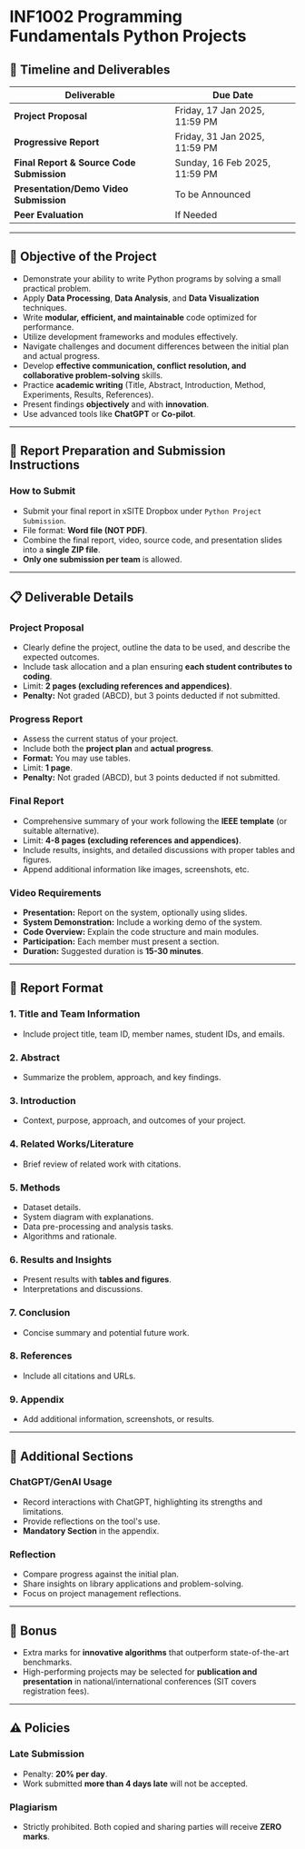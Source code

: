 # INF1002 Programming Fundamentals Python Projects

## 📅 Timeline and Deliverables
| Deliverable                  | Due Date                      |
|------------------------------|-------------------------------|
| **Project Proposal**         | Friday, 17 Jan 2025, 11:59 PM |
| **Progressive Report**       | Friday, 31 Jan 2025, 11:59 PM |
| **Final Report & Source Code Submission** | Sunday, 16 Feb 2025, 11:59 PM |
| **Presentation/Demo Video Submission** | To be Announced             |
| **Peer Evaluation**          | If Needed                    |

---

## 🎯 Objective of the Project
- Demonstrate your ability to write Python programs by solving a small practical problem.
- Apply **Data Processing**, **Data Analysis**, and **Data Visualization** techniques.
- Write **modular, efficient, and maintainable** code optimized for performance.
- Utilize development frameworks and modules effectively.
- Navigate challenges and document differences between the initial plan and actual progress.
- Develop **effective communication, conflict resolution, and collaborative problem-solving** skills.
- Practice **academic writing** (Title, Abstract, Introduction, Method, Experiments, Results, References).
- Present findings **objectively** and with **innovation**.
- Use advanced tools like **ChatGPT** or **Co-pilot**.

---

## 📜 Report Preparation and Submission Instructions
### How to Submit
- Submit your final report in xSITE Dropbox under `Python Project Submission`.
- File format: **Word file (NOT PDF)**.
- Combine the final report, video, source code, and presentation slides into a **single ZIP file**.
- **Only one submission per team** is allowed.

---

## 📋 Deliverable Details

### **Project Proposal**
- Clearly define the project, outline the data to be used, and describe the expected outcomes.
- Include task allocation and a plan ensuring **each student contributes to coding**.
- Limit: **2 pages (excluding references and appendices)**.
- **Penalty:** Not graded (ABCD), but 3 points deducted if not submitted.

### **Progress Report**
- Assess the current status of your project.
- Include both the **project plan** and **actual progress**.
- **Format:** You may use tables.
- Limit: **1 page**.
- **Penalty:** Not graded (ABCD), but 3 points deducted if not submitted.

### **Final Report**
- Comprehensive summary of your work following the **IEEE template** (or suitable alternative).
- Limit: **4-8 pages (excluding references and appendices)**.
- Include results, insights, and detailed discussions with proper tables and figures.
- Append additional information like images, screenshots, etc.

### **Video Requirements**
- **Presentation:** Report on the system, optionally using slides.
- **System Demonstration:** Include a working demo of the system.
- **Code Overview:** Explain the code structure and main modules.
- **Participation:** Each member must present a section.
- **Duration:** Suggested duration is **15-30 minutes**.

---

## 📘 Report Format

### 1. **Title and Team Information**
   - Include project title, team ID, member names, student IDs, and emails.

### 2. **Abstract**
   - Summarize the problem, approach, and key findings.

### 3. **Introduction**
   - Context, purpose, approach, and outcomes of your project.

### 4. **Related Works/Literature**
   - Brief review of related work with citations.

### 5. **Methods**
   - Dataset details.
   - System diagram with explanations.
   - Data pre-processing and analysis tasks.
   - Algorithms and rationale.

### 6. **Results and Insights**
   - Present results with **tables and figures**.
   - Interpretations and discussions.

### 7. **Conclusion**
   - Concise summary and potential future work.

### 8. **References**
   - Include all citations and URLs.

### 9. **Appendix**
   - Add additional information, screenshots, or results.

---

## 📌 Additional Sections

### **ChatGPT/GenAI Usage**
- Record interactions with ChatGPT, highlighting its strengths and limitations.
- Provide reflections on the tool's use.
- **Mandatory Section** in the appendix.

### **Reflection**
- Compare progress against the initial plan.
- Share insights on library applications and problem-solving.
- Focus on project management reflections.

---

## 🌟 Bonus
- Extra marks for **innovative algorithms** that outperform state-of-the-art benchmarks.
- High-performing projects may be selected for **publication and presentation** in national/international conferences (SIT covers registration fees).

---

## ⚠️ Policies

### **Late Submission**
- Penalty: **20% per day**.
- Work submitted **more than 4 days late** will not be accepted.

### **Plagiarism**
- Strictly prohibited. Both copied and sharing parties will receive **ZERO marks**.
